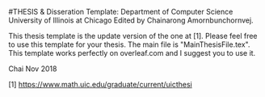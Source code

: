#THESIS & Disseration Template:
Department of Computer Science
University of Illinois at  Chicago
Edited by Chainarong Amornbunchornvej.

This thesis template is the update version of the one at [1]. Please feel free to use this template for your thesis. 
The main file is "MainThesisFile.tex". This template works perfectly on overleaf.com and I suggest you to use it.

Chai
Nov 2018

[1] https://www.math.uic.edu/graduate/current/uicthesi

